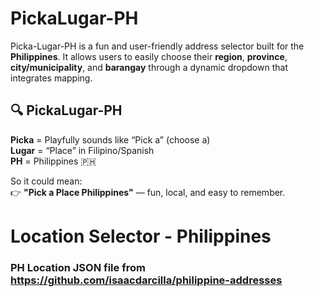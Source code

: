 # PickaLugar-PH

Picka-Lugar-PH is a fun and user-friendly address selector built for the **Philippines**. It allows users to easily choose their **region**, **province**, **city/municipality**, and **barangay** through a dynamic dropdown that integrates mapping.

## 🔍 **PickaLugar-PH**

**Picka** = Playfully sounds like “Pick a” (choose a)  
**Lugar** = “Place” in Filipino/Spanish  
**PH** = Philippines 🇵🇭

So it could mean:  
👉 **"Pick a Place Philippines"** — fun, local, and easy to remember.

# Location Selector - Philippines
### PH Location JSON file from https://github.com/isaacdarcilla/philippine-addresses

